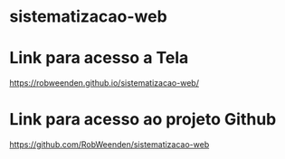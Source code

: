 # sistematizacao-web

# Link para acesso a Tela
https://robweenden.github.io/sistematizacao-web/

# Link para acesso ao projeto Github
https://github.com/RobWeenden/sistematizacao-web
